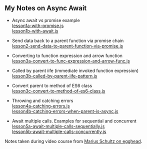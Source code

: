 ## My Notes on Async Await

- Async await vs promise example<br/>
[lesson1a-with-promise.js](./lesson1a-with-promise.js)<br/>
[lesson1b-with-await.js](./lesson1b-with-await.js)

- Send data back to a parent function via promise chain<br/>
[lesson2-send-data-to-parent-function-via-promise.js](./lesson2-send-data-to-parent-function-via-promise.js)

- Converting to function expression and arrow function<br/>
[lesson3a-convert-to-func-expression-and-arrow-func.js](./lesson3a-convert-to-func-expression-and-arrow-func.js)

- Called by parent iife (immediate invoked function expression)<br/>
[lesson3b-called-by-parent-iife-pattern.js](./lesson3b-called-by-parent-iife-pattern.js)

- Convert parent to method of ES6 class<br/>
[lesson3c-convert-to-method-of-es6-class.js](./lesson3c-convert-to-method-of-es6-class.js)

- Throwing and catching errors<br/>
[lesson4a-catching-errors.js](./lesson4a-catching-errors.js)<br/>
[lesson4b-catching-errors-when-parent-is-async.js](./lesson4b-catching-errors-when-parent-is-async.js)<br/>

- Await multiple calls. Examples for sequential and concurrent<br/>
[lesson5a-await-multiple-calls-sequentially.js](./lesson5a-await-multiple-calls-sequentially.js)<br/>
[lesson5b-await-multiple-calls-concurrently.js](./lesson5b-await-multiple-calls-concurrently.js)<br/>



Notes taken during video course from [Marius Schultz on egghead](https://egghead.io/lessons/javascript-write-an-asynchronous-function-with-async-await). 